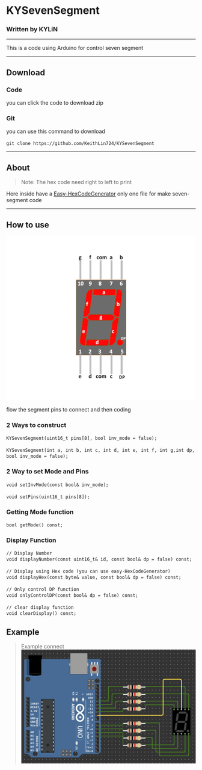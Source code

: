 # KYSevenSegment 
### Written by KYLiN

---

This is a code using Arduino for control seven segment 

---
## Download 

### Code 
you can click the code to download zip 

### Git 
you can use this command to download

`git clone https://github.com/KeithLin724/KYSevenSegment`

---
## About 
> Note: The hex code need right to left to print 

Here inside have a [Easy-HexCodeGenerator](/HexCodeGenerator) only one file for make seven-segment code 

---
## How to use
![](pic/7-segment-display-pin-diagr_0_9eWv7ceFEE.webp)

flow the segment pins to connect and then coding 

### 2 Ways to construct 

```
KYSevenSegment(uint16_t pins[8], bool inv_mode = false);

KYSevenSegment(int a, int b, int c, int d, int e, int f, int g,int dp, bool inv_mode = false);
```

### 2 Way to set Mode and Pins
```
void setInvMode(const bool& inv_mode);

void setPins(uint16_t pins[8]);
```

### Getting Mode function 

```
bool getMode() const;
```

### Display Function
```
// Display Number 
void displayNumber(const uint16_t& id, const bool& dp = false) const;

// Display using Hex code (you can use easy-HexCodeGenerator)
void displayHex(const byte& value, const bool& dp = false) const;

// Only control DP function 
void onlyControlDP(const bool& dp = false) const;

// clear display function 
void clearDisplay() const;
```

## Example 
> Example connect 
![](pic/example.png)